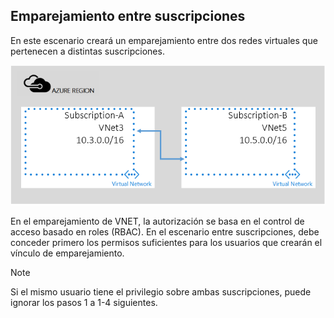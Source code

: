 ## <a name="x-sub"></a>Emparejamiento entre suscripciones
En este escenario creará un emparejamiento entre dos redes virtuales que pertenecen a distintas suscripciones.

![escenario entre suscripciones](./media/virtual-networks-create-vnetpeering-scenario-crosssub-include/figure01.PNG)

En el emparejamiento de VNET, la autorización se basa en el control de acceso basado en roles (RBAC). En el escenario entre suscripciones, debe conceder primero los permisos suficientes para los usuarios que crearán el vínculo de emparejamiento.

> [!NOTE]
> Si el mismo usuario tiene el privilegio sobre ambas suscripciones, puede ignorar los pasos 1 a 1-4 siguientes.
> 
> 

